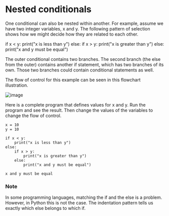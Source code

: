 # Nested conditionals

One conditional can also be nested within another. For example, assume we have two integer variables, x and y. The following pattern of selection shows how we might decide how they are related to each other.

if x < y:
    print("x is less than y")
else:
    if x > y:
        print("x is greater than y")
    else:
        print("x and y must be equal")

The outer conditional contains two branches. The second branch (the else from the outer) contains another if statement, which has two branches of its own. Those two branches could contain conditional statements as well.

The flow of control for this example can be seen in this flowchart illustration.

![image](https://user-images.githubusercontent.com/103328611/201704260-0ac9eab9-2f54-4c5d-8535-c62aad21f36d.png)

Here is a complete program that defines values for x and y. Run the program and see the result. Then change the values of the variables to change the flow of control.
```
x = 10
y = 10

if x < y:
    print("x is less than y")
else:
    if x > y:
        print("x is greater than y")
    else:
        print("x and y must be equal")
        
x and y must be equal
```

### Note
In some programming languages, matching the if and the else is a problem. However, in Python this is not the case. The indentation pattern tells us exactly which else belongs to which if.
